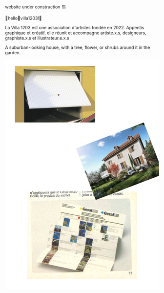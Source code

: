 
website under construction :building_construction:

:house_with_garden:hello:house_with_garden:villa1203!:house_with_garden:
   

   

La Villa 1203 est une association d'artistes fondée en 2022.
Appentis graphique et créatif, elle réunit et accompagne artiste.x.s, designeurs, graphiste.x.s et illustrateur.e.x.s



A suburban-looking house, with a tree, flower, or shrubs around it in the garden.

![text alternatif](./sanstitre-home23-04-14.png)
